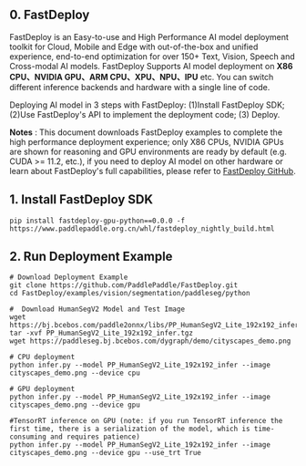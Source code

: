 ## 0. FastDeploy

FastDeploy is an Easy-to-use and High Performance AI model deployment toolkit for Cloud, Mobile and Edge with out-of-the-box and unified experience, end-to-end optimization for over 150+ Text, Vision, Speech and Cross-modal AI models. FastDeploy Supports AI model deployment on
**X86 CPU、NVIDIA GPU、ARM CPU、XPU、NPU、IPU** etc. You can switch different inference backends and hardware with a single line of code.

Deploying AI model in 3 steps with FastDeploy: (1)Install FastDeploy SDK;  (2)Use FastDeploy's API to implement the deployment code;  (3) Deploy.

**Notes** : This document downloads FastDeploy examples to complete the high performance deployment experience; only X86 CPUs, NVIDIA GPUs are shown for reasoning and GPU environments are ready by default (e.g. CUDA >= 11.2, etc.), if you need to deploy AI model on other hardware or learn about FastDeploy's full capabilities, please refer to [FastDeploy GitHub](https://github.com/PaddlePaddle/FastDeploy).

## 1. Install FastDeploy SDK
```
pip install fastdeploy-gpu-python==0.0.0 -f https://www.paddlepaddle.org.cn/whl/fastdeploy_nightly_build.html
```
## 2. Run Deployment Example
```
# Download Deployment Example
git clone https://github.com/PaddlePaddle/FastDeploy.git
cd FastDeploy/examples/vision/segmentation/paddleseg/python

#  Download HumanSegV2 Model and Test Image
wget https://bj.bcebos.com/paddle2onnx/libs/PP_HumanSegV2_Lite_192x192_infer.tgz
tar -xvf PP_HumanSegV2_Lite_192x192_infer.tgz
wget https://paddleseg.bj.bcebos.com/dygraph/demo/cityscapes_demo.png

# CPU deployment
python infer.py --model PP_HumanSegV2_Lite_192x192_infer --image cityscapes_demo.png --device cpu

# GPU deployment
python infer.py --model PP_HumanSegV2_Lite_192x192_infer --image cityscapes_demo.png --device gpu

#TensorRT inference on GPU (note: if you run TensorRT inference the first time, there is a serialization of the model, which is time-consuming and requires patience)
python infer.py --model PP_HumanSegV2_Lite_192x192_infer --image cityscapes_demo.png --device gpu --use_trt True
```
